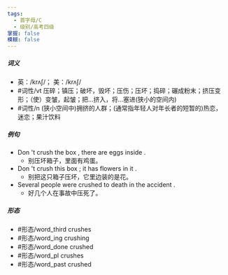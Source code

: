 ```yaml
---
tags:
  - 首字母/C
  - 级别/高考四级
掌握: false
模糊: false
---
```

##### 词义
- 英：/krʌʃ/； 美：/krʌʃ/
- #词性/vt  压碎；镇压；破坏，毁坏；压伤；压坏；捣碎；碾成粉末；挤压变形；（使）变皱，起皱；把…挤入，将…塞进(狭小的空间内)
- #词性/n  (狭小空间中)拥挤的人群；(通常指年轻人对年长者的短暂的)热恋，迷恋；果汁饮料
##### 例句
- Don 't crush the box , there are eggs inside .
	- 别压坏箱子，里面有鸡蛋。
- Don 't crush this box ; it has flowers in it .
	- 别把这只箱子压坏，它里边装的是花。
- Several people were crushed to death in the accident .
	- 好几个人在事故中压死了。
##### 形态
- #形态/word_third crushes
- #形态/word_ing crushing
- #形态/word_done crushed
- #形态/word_pl crushes
- #形态/word_past crushed
